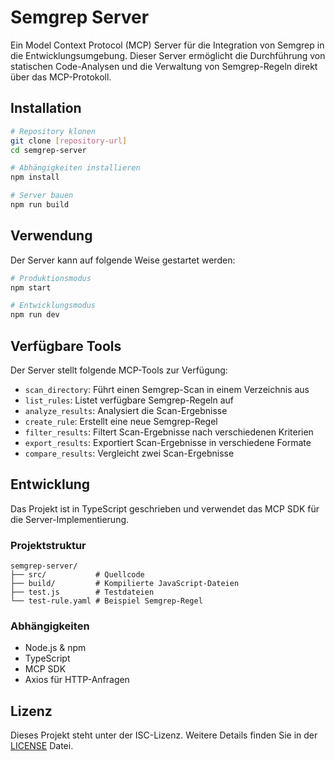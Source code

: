 # Semgrep Server

Ein Model Context Protocol (MCP) Server für die Integration von Semgrep in die Entwicklungsumgebung. Dieser Server ermöglicht die Durchführung von statischen Code-Analysen und die Verwaltung von Semgrep-Regeln direkt über das MCP-Protokoll.

## Installation

```bash
# Repository klonen
git clone [repository-url]
cd semgrep-server

# Abhängigkeiten installieren
npm install

# Server bauen
npm run build
```

## Verwendung

Der Server kann auf folgende Weise gestartet werden:

```bash
# Produktionsmodus
npm start

# Entwicklungsmodus
npm run dev
```

## Verfügbare Tools

Der Server stellt folgende MCP-Tools zur Verfügung:

- `scan_directory`: Führt einen Semgrep-Scan in einem Verzeichnis aus
- `list_rules`: Listet verfügbare Semgrep-Regeln auf
- `analyze_results`: Analysiert die Scan-Ergebnisse
- `create_rule`: Erstellt eine neue Semgrep-Regel
- `filter_results`: Filtert Scan-Ergebnisse nach verschiedenen Kriterien
- `export_results`: Exportiert Scan-Ergebnisse in verschiedene Formate
- `compare_results`: Vergleicht zwei Scan-Ergebnisse

## Entwicklung

Das Projekt ist in TypeScript geschrieben und verwendet das MCP SDK für die Server-Implementierung. 

### Projektstruktur

```
semgrep-server/
├── src/           # Quellcode
├── build/         # Kompilierte JavaScript-Dateien
├── test.js        # Testdateien
└── test-rule.yaml # Beispiel Semgrep-Regel
```

### Abhängigkeiten

- Node.js & npm
- TypeScript
- MCP SDK
- Axios für HTTP-Anfragen

## Lizenz

Dieses Projekt steht unter der ISC-Lizenz. Weitere Details finden Sie in der [LICENSE](LICENSE) Datei.